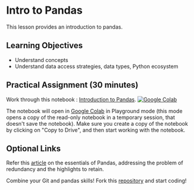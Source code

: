 # Intro to Pandas

This lesson provides an introduction to pandas.

## Learning Objectives

* Understand concepts
* Understand data access strategies, data types, Python ecosystem

## Practical Assignment (30 minutes)

Work through this notebook : [Introduction to Pandas](https://colab.research.google.com/github/waterhackweek/learning-resources/blob/master/notebooks/pandas-intro.ipynb). <a href="https://colab.research.google.com/github/waterhackweek/learning-resources/blob/master/notebooks/pandas-intro.ipynb" rel="nofollow"><img src="https://camo.githubusercontent.com/9fce800b43501a0091079747a272e7f949f2eac9/68747470733a2f2f62616467656e2e6e65742f62616467652f4c61756e63682f6f6e253230476f6f676c65253230436f6c61622f626c75653f69636f6e3d7465726d696e616c" alt="Google Colab" data-canonical-src="https://badgen.net/badge/Launch/on%20Google%20Colab/blue?icon=terminal" style="max-width:100%;"></a>

The notebook will open in [Google Colab](https://colab.research.google.com/notebooks/intro.ipynb) in Playground mode (this mode opens a copy of the read-only notebook in a temporary session, that doesn't save the notebook). Make sure you create a copy of the notebook by clicking on "Copy to Drive", and then start working with the notebook.

## Optional Links

Refer this [article](https://medium.com/dunder-data/minimally-sufficient-pandas-a8e67f2a2428) on the essentials of Pandas, addressing the problem of redundancy and the highlights to retain.

Combine your Git and pandas skills! Fork this [repository](https://github.com/guipsamora/pandas_exercises) and start coding!